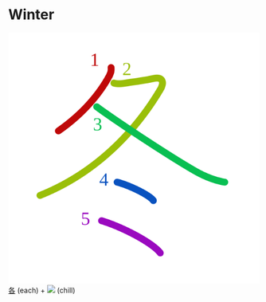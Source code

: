 # Winter
![51ac](Kanji/kanji-colorize/51ac.svg)
[各](Vocabulary/各.md) (each) + ![](http://www.kanjidamage.com/assets/radsmall/frost-c23337fb0d7d2ddc4f70c95019c66000d09489d9c045071f1be1c3fb70077063.jpg) (chill)
